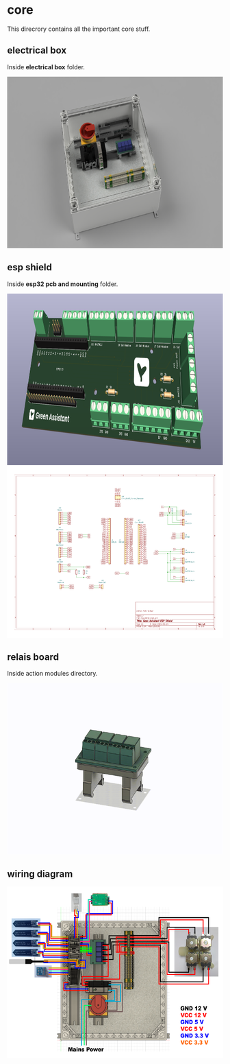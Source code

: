 # core 

This direcrory contains all the important core stuff.

## electrical box

Inside **electrical box** folder.

<img src="./electrical box/core_electrical_box.png" height="400" />

## esp shield

Inside **esp32 pcb and mounting** folder.

<img src="./esp32 pcb and mounting/pcb files/pcb_preview copy.png" height="400" />
<img src="./esp32 pcb and mounting/pcb files/pcb_shield_schematics.png" height="400" />

## relais board

Inside action modules directory.

<img src="../action modules/relais module/images/Relais Module mounting.gif" height="400" />

## wiring diagram

<img src="./wiring diagram.png" height="400" />